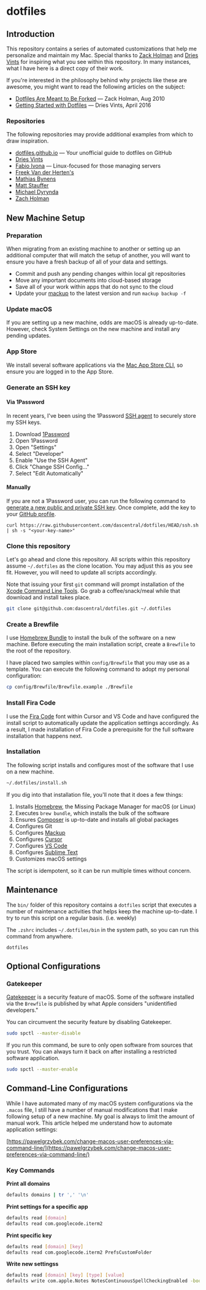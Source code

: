 # dotfiles

## Introduction

This repository contains a series of automated customizations that help me personalize and maintain my Mac. Special thanks to [Zack Holman](https://zachholman.com/) and [Dries Vints](https://driesvints.com/) for inspiring what you see within this repository. In many instances, what I have here is a direct copy of their work.

If you're interested in the philosophy behind why projects like these are awesome, you might want to read the following articles on the subject:

* [Dotfiles Are Meant to Be Forked](http://zachholman.com/2010/08/dotfiles-are-meant-to-be-forked/) — Zack Holman, Aug 2010
* [Getting Started with Dotfiles](https://driesvints.com/blog/getting-started-with-dotfiles/) — Dries Vints, April 2016

### Repositories

The following repositories may provide additional examples from which to draw inspiration.

* [dotfiles.github.io](https://dotfiles.github.io/) — Your unofficial guide to dotfiles on GitHub
* [Dries Vints](https://github.com/driesvints/dotfiles)
* [Fabio Ivona](https://github.com/fabio-ivona/.dotfiles) — Linux-focused for those managing servers
* [Freek Van der Herten's](https://github.com/freekmurze/dotfiles)
* [Mathias Bynens](https://github.com/mathiasbynens/dotfiles)
* [Matt Stauffer](github.com/mattstauffer/dotfiles/)
* [Michael Dyrynda](https://github.com/michaeldyrynda/dotfiles)
* [Zach Holman](https://github.com/holman/dotfiles)

## New Machine Setup

### Preparation

When migrating from an existing machine to another or setting up an additional computer that will match the setup of another, you will want to ensure you have a fresh backup of all of your data and settings.

- Commit and push any pending changes within local git repositories
- Move any important documents into cloud-based storage
- Save all of your work within apps that do not sync to the cloud
- Update your [mackup](https://github.com/lra/mackup) to the latest version and run `mackup backup -f`

### Update macOS

If you are setting up a new machine, odds are macOS is already up-to-date. However, check System Settings on the new machine and install any pending updates.

### App Store

We install several software applications via the [Mac App Store CLI](https://github.com/mas-cli/mas), so ensure you are logged in to the App Store.

### Generate an SSH key

#### Via 1Password

In recent years, I've been using the 1Password [SSH agent](https://developer.1password.com/docs/ssh/get-started/#step-3-turn-on-the-1password-ssh-agent) to securely store my SSH keys.

1. Download [1Password](https://1password.com/downloads/mac)
2. Open 1Password
3. Open "Settings"
4. Select "Developer"
5. Enable "Use the SSH Agent"
6. Click "Change SSH Config..."
7. Select "Edit Automatically"

#### Manually

If you are not a 1Password user, you can run the following command to [generate a new public and private SSH key](https://docs.github.com/en/github/authenticating-to-github/generating-a-new-ssh-key-and-adding-it-to-the-ssh-agent). Once complete, add the key to your [GitHub profile](https://github.com/settings/keys).

```shell
curl https://raw.githubusercontent.com/dascentral/dotfiles/HEAD/ssh.sh | sh -s "<your-key-name>"
```

### Clone this repository

Let's go ahead and clone this repository. All scripts within this repository assume `~/.dotfiles` as the clone location. You may adjust this as you see fit. However, you will need to update all scripts accordingly.

Note that issuing your first `git` command will prompt installation of the [Xcode Command Line Tools](https://mac.install.guide/commandlinetools/index.html). Go grab a coffee/snack/meal while that download and install takes place.

```bash
git clone git@github.com:dascentral/dotfiles.git ~/.dotfiles
```

### Create a Brewfile

I use [Homebrew Bundle](https://github.com/Homebrew/homebrew-bundle) to install the bulk of the software on a new machine. Before executing the main installation script, create a `Brewfile` to the root of the repository.

I have placed two samples within `config/Brewfile` that you may use as a template. You can execute the following command to adopt my personal configuration:

```bash
cp config/Brewfile/Brewfile.example ./Brewfile
```

### Install Fira Code

I use the [Fira Code](https://github.com/tonsky/FiraCode) font within Cursor and VS Code and have configured the install script to automatically update the application settings accordingly. As a result, I made installation of Fira Code a prerequisite for the full software installation that happens next.

### Installation

The following script installs and configures most of the software that I use on a new machine.

```bash
~/.dotfiles/install.sh
```

If you dig into that installation file, you'll note that it does a few things:

1. Installs [Homebrew](https://brew.sh/), the Missing Package Manager for macOS (or Linux)
2. Executes `brew bundle`, which installs the bulk of the software
3. Ensures [Composer](https://getcomposer.org/) is up-to-date and installs all global packages
4. Configures Git
5. Configures [Mackup](https://github.com/lra/mackup)
6. Configures [Cursor](https://www.cursor.com)
7. Configures [VS Code](https://code.visualstudio.com/)
8. Configures [Sublime Text](https://www.sublimetext.com)
9. Customizes macOS settings

The script is idempotent, so it can be run multiple times without concern.

## Maintenance

The `bin/` folder of this repository contains a `dotfiles` script that executes a number of maintenance activities that helps keep the machine up-to-date. I try to run this script on a regular basis. (i.e. weekly)

The `.zshrc` includes `~/.dotfiles/bin` in the system path, so you can run this command from anywhere.

```shell
dotfiles
```

## Optional Configurations

### Gatekeeper

[Gatekeeper](https://en.wikipedia.org/wiki/Gatekeeper_(macOS)) is a security feature of macOS. Some of the software installed via the `Brewfile` is published by what Apple considers "unidentified developers."

You can circumvent the security feature by disabling Gatekeeper.

```bash
sudo spctl --master-disable
```

If you run this command, be sure to only open software from sources that you trust. You can always turn it back on after installing a restricted software application.

```bash
sudo spctl --master-enable
```

## Command-Line Configurations

While I have automated many of my macOS system configurations via the `.macos` file, I still have a number of manual modifications that I make following setup of a new machine. My goal is always to limit the amount of manual work. This article helped me understand how to automate application settings:

[https://pawelgrzybek.com/change-macos-user-preferences-via-command-line/](https://pawelgrzybek.com/change-macos-user-preferences-via-command-line/)

### Key Commands

**Print all domains**

```bash
defaults domains | tr ',' '\n'
```

**Print settings for a specific app**

```bash
defaults read [domain]
defaults read com.googlecode.iterm2
```

**Print specific key**

```bash
defaults read [domain] [key]
defaults read com.googlecode.iterm2 PrefsCustomFolder
```

**Write new settingss**

```bash
defaults read [domain] [key] [type] [value]
defaults write com.apple.Notes NotesContinuousSpellCheckingEnabled -bool true
```
